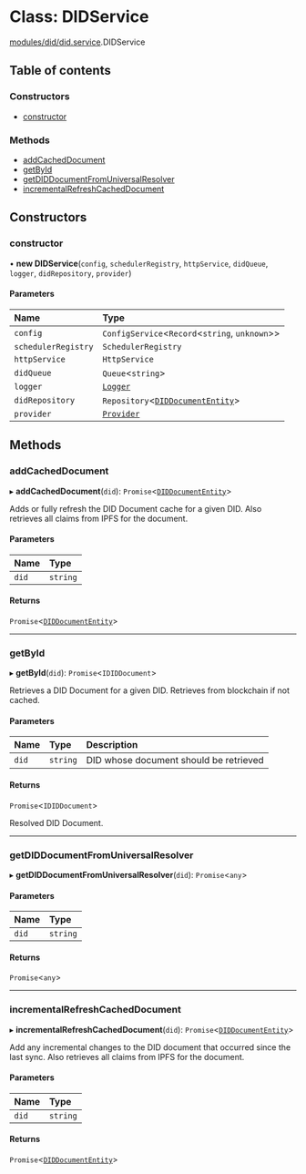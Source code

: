 # Class: DIDService

[modules/did/did.service](../modules/modules_did_did_service.md).DIDService

## Table of contents

### Constructors

- [constructor](modules_did_did_service.DIDService.md#constructor)

### Methods

- [addCachedDocument](modules_did_did_service.DIDService.md#addcacheddocument)
- [getById](modules_did_did_service.DIDService.md#getbyid)
- [getDIDDocumentFromUniversalResolver](modules_did_did_service.DIDService.md#getdiddocumentfromuniversalresolver)
- [incrementalRefreshCachedDocument](modules_did_did_service.DIDService.md#incrementalrefreshcacheddocument)

## Constructors

### constructor

• **new DIDService**(`config`, `schedulerRegistry`, `httpService`, `didQueue`, `logger`, `didRepository`, `provider`)

#### Parameters

| Name | Type |
| :------ | :------ |
| `config` | `ConfigService`<`Record`<`string`, `unknown`\>\> |
| `schedulerRegistry` | `SchedulerRegistry` |
| `httpService` | `HttpService` |
| `didQueue` | `Queue`<`string`\> |
| `logger` | [`Logger`](modules_logger_logger_service.Logger.md) |
| `didRepository` | `Repository`<[`DIDDocumentEntity`](modules_did_did_entity.DIDDocumentEntity.md)\> |
| `provider` | [`Provider`](common_provider.Provider.md) |

## Methods

### addCachedDocument

▸ **addCachedDocument**(`did`): `Promise`<[`DIDDocumentEntity`](modules_did_did_entity.DIDDocumentEntity.md)\>

Adds or fully refresh the DID Document cache for a given DID.
Also retrieves all claims from IPFS for the document.

#### Parameters

| Name | Type |
| :------ | :------ |
| `did` | `string` |

#### Returns

`Promise`<[`DIDDocumentEntity`](modules_did_did_entity.DIDDocumentEntity.md)\>

___

### getById

▸ **getById**(`did`): `Promise`<`IDIDDocument`\>

Retrieves a DID Document for a given DID. Retrieves from blockchain if not cached.

#### Parameters

| Name | Type | Description |
| :------ | :------ | :------ |
| `did` | `string` | DID whose document should be retrieved |

#### Returns

`Promise`<`IDIDDocument`\>

Resolved DID Document.

___

### getDIDDocumentFromUniversalResolver

▸ **getDIDDocumentFromUniversalResolver**(`did`): `Promise`<`any`\>

#### Parameters

| Name | Type |
| :------ | :------ |
| `did` | `string` |

#### Returns

`Promise`<`any`\>

___

### incrementalRefreshCachedDocument

▸ **incrementalRefreshCachedDocument**(`did`): `Promise`<[`DIDDocumentEntity`](modules_did_did_entity.DIDDocumentEntity.md)\>

Add any incremental changes to the DID document that occurred since the last sync.
Also retrieves all claims from IPFS for the document.

#### Parameters

| Name | Type |
| :------ | :------ |
| `did` | `string` |

#### Returns

`Promise`<[`DIDDocumentEntity`](modules_did_did_entity.DIDDocumentEntity.md)\>
